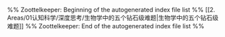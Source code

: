 %% Zoottelkeeper: Beginning of the autogenerated index file list  %%
 [[2. Areas/01认知科学/深度思考/生物学中的五个钻石级难题|生物学中的五个钻石级难题]]
%% Zoottelkeeper: End of the autogenerated index file list  %%
